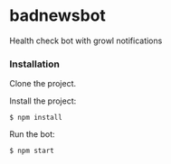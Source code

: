 # badnewsbot
Health check bot with growl notifications

### Installation

Clone the project.

Install the project:

    $ npm install

Run the bot:

    $ npm start
